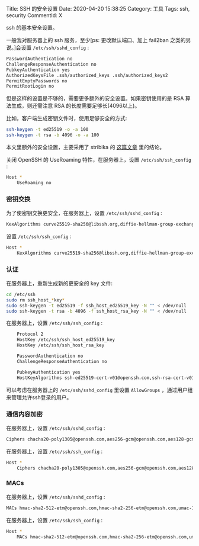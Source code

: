 Title: SSH 的安全设置
Date: 2020-04-20 15:38:25
Category: 工具
Tags: ssh, security
CommentId: X


ssh 的基本安全设置。

<!-- PELICAN_END_SUMMARY -->

一般我对服务器上的 ssh 服务，至少[ps: 更改默认端口、加上 fail2ban 之类的另说。]会设置 `/etc/ssh/sshd_config` :

```bash
PasswordAuthentication no
ChallengeResponseAuthentication no
PubkeyAuthentication yes
AuthorizedKeysFile .ssh/authorized_keys .ssh/authorized_keys2
PermitEmptyPasswords no
PermitRootLogin no
```

但是这样的设置是不够的，需要更多额外的安全设置。如果密钥使用的是 RSA 算法生成，则还需注意 RSA 的长度需要足够长(4096以上)。

比如，客户端生成密钥文件时，使用足够安全的方式:

```bash
ssh-keygen -t ed25519 -o -a 100
ssh-keygen -t rsa -b 4096 -o -a 100
```

本文里额外的安全设置，主要采用了 stribika 的 [这篇文章](https://stribika.github.io/2015/01/04/secure-secure-shell.html) 里的结论。


关闭 OpenSSH 的 UseRoaming 特性，在服务器上，设置 `/etc/ssh/ssh_config` :

```bash
Host *
    UseRoaming no
```


### 密钥交换

为了使密钥交换更安全，在服务器上，设置 `/etc/ssh/sshd_config` :

```bash
KexAlgorithms curve25519-sha256@libssh.org,diffie-hellman-group-exchange-sha256
```

设置 `/etc/ssh/ssh_config` :

```bash
Host *
    KexAlgorithms curve25519-sha256@libssh.org,diffie-hellman-group-exchange-sha256
```

### 认证

在服务器上，重新生成新的更安全的 key 文件:

```bash
cd /etc/ssh
sudo rm ssh_host_*key*
sudo ssh-keygen -t ed25519 -f ssh_host_ed25519_key -N "" < /dev/null
sudo ssh-keygen -t rsa -b 4096 -f ssh_host_rsa_key -N "" < /dev/null
```

在服务器上，设置 `/etc/ssh/ssh_config` :

```bash
    Protocol 2
    HostKey /etc/ssh/ssh_host_ed25519_key
    HostKey /etc/ssh/ssh_host_rsa_key

    PasswordAuthentication no
    ChallengeResponseAuthentication no

    PubkeyAuthentication yes
    HostKeyAlgorithms ssh-ed25519-cert-v01@openssh.com,ssh-rsa-cert-v01@openssh.com,ssh-ed25519,ssh-rsa
```

可以考虑在服务器上的 `/etc/ssh/sshd_config` 里设置 `AllowGroups` ，通过用户组来管理允许ssh登录的用户。


### 通信内容加密

在服务器上，设置 `/etc/ssh/sshd_config` :

```bash
Ciphers chacha20-poly1305@openssh.com,aes256-gcm@openssh.com,aes128-gcm@openssh.com,aes256-ctr,aes192-ctr,aes128-ctr
```

在服务器上，设置 `/etc/ssh/ssh_config` :

```bash
Host *
    Ciphers chacha20-poly1305@openssh.com,aes256-gcm@openssh.com,aes128-gcm@openssh.com,aes256-ctr,aes192-ctr,aes128-ctr
```


### MACs

在服务器上，设置 `/etc/ssh/sshd_config` :

```bash
MACs hmac-sha2-512-etm@openssh.com,hmac-sha2-256-etm@openssh.com,umac-128-etm@openssh.com,hmac-sha2-512,hmac-sha2-256,umac-128@openssh.com
```

在服务器上，设置 `/etc/ssh/ssh_config` :

```bash
Host *
    MACs hmac-sha2-512-etm@openssh.com,hmac-sha2-256-etm@openssh.com,umac-128-etm@openssh.com,hmac-sha2-512,hmac-sha2-256,umac-128@openssh.com
```

